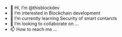 - 👋 Hi, I’m @thisblockdev
- 👀 I’m interested in Blockchain development
- 🌱 I’m currently learning Security of smart contarcts
- 💞️ I’m looking to collaborate on ...
- 📫 How to reach me ...

<!---
thisblockdev/thisblockdev is a ✨ special ✨ repository because its `README.md` (this file) appears on your GitHub profile.
You can click the Preview link to take a look at your changes.
--->
